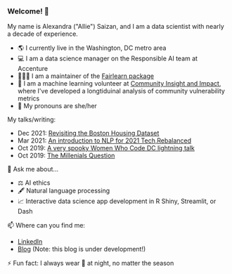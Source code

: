 ### Welcome! 👋

My name is Alexandra ("Allie") Saizan, and I am a data scientist with nearly a decade of experience.
- 🌎 I currently live in the Washington, DC metro area
- 💻 I am a data science manager on the Responsible AI team at Accenture
- 👩🏽‍💻 I am a maintainer of the [Fairlearn package](https://github.com/fairlearn/fairlearn)
- 🤖 I am a machine learning volunteer at [Community Insight and Impact](https://github.com/community-insight-impact), where I've developed a longtiduinal analysis of community vulnerability metrics
- 👩 My pronouns are she/her 

My talks/writing:
- Dec 2021: [Revisiting the Boston Housing Dataset](https://fairlearn.org/main/user_guide/datasets/boston_housing_data.html)
- Mar 2021: [An introduction to NLP for 2021 Tech,Rebalanced](https://docs.google.com/presentation/d/1W16lNSxOFYsYf4FmTj9QXxJ6yTNwK8aYNK8K74yHpzE/edit?usp=sharing)
- Oct 2019: [A very spooky Women Who Code DC lightning talk](https://github.com/alliesaizan/spooky-lightning-talk)
- Oct 2019: [The Millenials Question](https://pudding.cool/2019/09/millennials/)

💬 Ask me about...
- ⚖️ AI ethics
- 🖋️ Natural language processing
- 📈 Interactive data science app development in R Shiny, Streamlit, or Dash

📫 Where can you find me:  
- [LinkedIn](https://www.linkedin.com/in/alexandra-saizan/)
- [Blog](https://alliesaizan.github.io) (Note: this blog is under development!)

⚡ Fun fact: I always wear 🧦 at night, no matter the season
